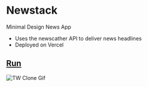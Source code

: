# Newstack
Minimal Design News App 
- Uses the newscather API to deliver news headlines
- Deployed on Vercel

## [Run](https://newstack.vercel.app/)

![TW Clone Gif ](https://user-images.githubusercontent.com/83122406/187025079-273e9a13-4140-4762-892f-79d9a429f7e2.gif)










